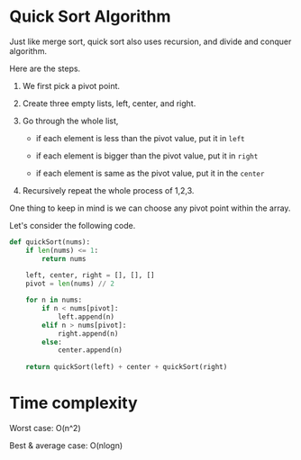# Quick Sort Algorithm

Just like merge sort, quick sort also uses recursion, and divide and conquer algorithm.

Here are the steps.

1. We first pick a pivot point.

2. Create three empty lists, left, center, and right.

3. Go through the whole list, 

    - if each element is less than the pivot value, put it in `left`

    - if each element is bigger than the pivot value, put it in `right`

    - if each element is same as the pivot value, put it in the `center`

4. Recursively repeat the whole process of 1,2,3.

One thing to keep in mind is we can choose any pivot point within the array.

Let's consider the following code.

```py
def quickSort(nums):
    if len(nums) <= 1:
        return nums
    
    left, center, right = [], [], []
    pivot = len(nums) // 2

    for n in nums:
        if n < nums[pivot]:
            left.append(n)
        elif n > nums[pivot]:
            right.append(n)
        else:
            center.append(n)
    
    return quickSort(left) + center + quickSort(right)
```

# Time complexity 

Worst case: O(n^2)

Best & average case: O(nlogn)

